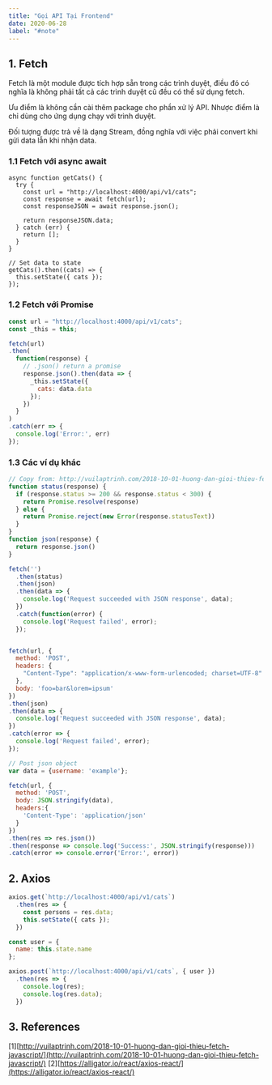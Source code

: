```yaml
---
title: "Gọi API Tại Frontend"
date: 2020-06-28
label: "#note"
---
```


## 1. Fetch

Fetch là một module được tích hợp sẵn trong các trình duyệt, điều đó có nghĩa là không phải tất cả các trình duyệt cũ đều có thể sử dụng fetch.

Ưu điểm là không cần cài thêm package cho phần xử lý API. Nhược điểm là chỉ dùng cho ứng dụng chạy với trình duyệt.

Đối tượng được trả về là dạng Stream, đồng nghĩa với việc phải convert khi gửi data lẫn khi nhận data.

### 1.1 Fetch với async await

```
async function getCats() {
  try {
    const url = "http://localhost:4000/api/v1/cats";
    const response = await fetch(url);
    const responseJSON = await response.json();

    return responseJSON.data;
  } catch (err) {
    return [];
  }
}

// Set data to state
getCats().then((cats) => {
  this.setState({ cats });
});
```

### 1.2 Fetch với Promise

```javascript
const url = "http://localhost:4000/api/v1/cats";
const _this = this;

fetch(url)
.then(
  function(response) {
    // .json() return a promise
    response.json().then(data => {
      _this.setState({
        cats: data.data
      });
    })
  }
)
.catch(err => {
  console.log('Error:', err)
});
```

###  1.3 Các ví dụ khác

```javascript
// Copy from: http://vuilaptrinh.com/2018-10-01-huong-dan-gioi-thieu-fetch-javascript
function status(response) {
  if (response.status >= 200 && response.status < 300) {
    return Promise.resolve(response)
  } else {
    return Promise.reject(new Error(response.statusText))
  }
}
function json(response) {
  return response.json()
}

fetch('')
  .then(status)
  .then(json)
  .then(data => {
    console.log('Request succeeded with JSON response', data);
  })
  .catch(function(error) {
    console.log('Request failed', error);
  });


fetch(url, {
  method: 'POST',
  headers: {
    "Content-Type": "application/x-www-form-urlencoded; charset=UTF-8"
  },
  body: 'foo=bar&lorem=ipsum'
})
.then(json)
.then(data => {
  console.log('Request succeeded with JSON response', data);
})
.catch(error => {
  console.log('Request failed', error);
});

// Post json object
var data = {username: 'example'};

fetch(url, {
  method: 'POST',
  body: JSON.stringify(data),
  headers:{
    'Content-Type': 'application/json'
  }
})
.then(res => res.json())
.then(response => console.log('Success:', JSON.stringify(response)))
.catch(error => console.error('Error:', error))
```

## 2. Axios

```javascript
axios.get(`http://localhost:4000/api/v1/cats`)
  .then(res => {
    const persons = res.data;
    this.setState({ cats });
  })

const user = {
  name: this.state.name
};

axios.post(`http://localhost:4000/api/v1/cats`, { user })
  .then(res => {
    console.log(res);
    console.log(res.data);
  })
```

## 3. References

[1][http://vuilaptrinh.com/2018-10-01-huong-dan-gioi-thieu-fetch-javascript/](http://vuilaptrinh.com/2018-10-01-huong-dan-gioi-thieu-fetch-javascript/)
[2][https://alligator.io/react/axios-react/](https://alligator.io/react/axios-react/)
